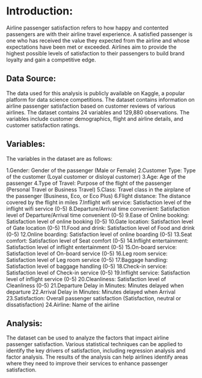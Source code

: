 # Introduction:

Airline passenger satisfaction refers to how happy and contented passengers are with their airline travel experience. A satisfied passenger is one who has received the value they expected from the airline and whose expectations have been met or exceeded. Airlines aim to provide the highest possible levels of satisfaction to their passengers to build brand loyalty and gain a competitive edge.

## Data Source:

The data used for this analysis is publicly available on Kaggle, a popular platform for data science competitions. The dataset contains information on airline passenger satisfaction based on customer reviews of various airlines. The dataset contains 24 variables and 129,880 observations. The variables include customer demographics, flight and airline details, and customer satisfaction ratings.

## Variables:

The variables in the dataset are as follows:

1.Gender: Gender of the passenger (Male or Female)
2.Customer Type: Type of the customer (Loyal customer or disloyal customer)
3.Age: Age of the passenger
4.Type of Travel: Purpose of the flight of the passenger (Personal Travel or Business Travel)
5.Class: Travel class in the airplane of the passenger (Business, Eco, or Eco Plus)
6.Flight distance: The distance covered by the flight in miles
7.Inflight wifi service: Satisfaction level of the inflight wifi service (0-5)
8.Departure/Arrival time convenient: Satisfaction level of Departure/Arrival time convenient (0-5)
9.Ease of Online booking: Satisfaction level of online booking (0-5)
10.Gate location: Satisfaction level of Gate location (0-5)
11.Food and drink: Satisfaction level of Food and drink (0-5)
12.Online boarding: Satisfaction level of online boarding (0-5)
13.Seat comfort: Satisfaction level of Seat comfort (0-5)
14.Inflight entertainment: Satisfaction level of inflight entertainment (0-5)
15.On-board service: Satisfaction level of On-board service (0-5)
16.Leg room service: Satisfaction level of Leg room service (0-5)
17.Baggage handling: Satisfaction level of baggage handling (0-5)
18.Check-in service: Satisfaction level of Check-in service (0-5)
19.Inflight service: Satisfaction level of inflight service (0-5)
20.Cleanliness: Satisfaction level of Cleanliness (0-5)
21.Departure Delay in Minutes: Minutes delayed when departure
22.Arrival Delay in Minutes: Minutes delayed when Arrival
23.Satisfaction: Overall passenger satisfaction (Satisfaction, neutral or dissatisfaction)
24.Airline: Name of the airline

## Analysis:

The dataset can be used to analyze the factors that impact airline passenger satisfaction. Various statistical techniques can be applied to identify the key drivers of satisfaction, including regression analysis and factor analysis. The results of the analysis can help airlines identify areas where they need to improve their services to enhance passenger satisfaction.